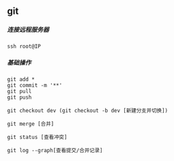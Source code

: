 ## git

##### 连接远程服务器 

```
ssh root@IP
```

##### **基础操作**

```
git add *
git commit -m '**'
git pull
git push

git checkout dev (git checkout -b dev [新建分支并切换])

git merge [合并]

git status [查看冲突]

git log --graph[查看提交/合并记录]
```

